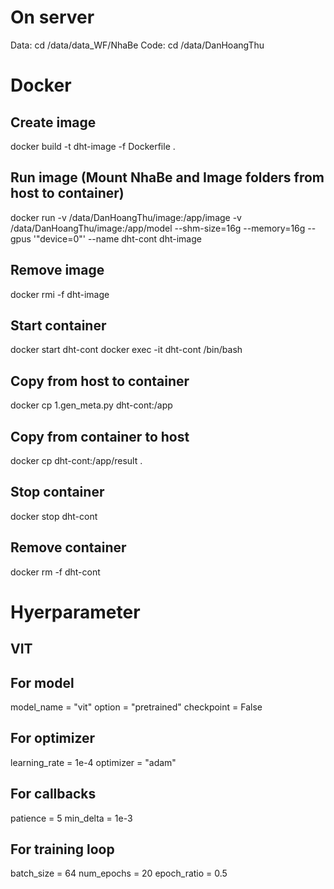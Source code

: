 # On server
Data: cd /data/data_WF/NhaBe
Code: cd /data/DanHoangThu

# Docker
## Create image
docker build -t dht-image -f Dockerfile .
## Run image (Mount NhaBe and Image folders from host to container)
docker run -v /data/DanHoangThu/image:/app/image -v /data/DanHoangThu/image:/app/model --shm-size=16g --memory=16g --gpus '"device=0"' --name dht-cont dht-image
## Remove image
docker rmi -f dht-image

## Start container
docker start dht-cont
docker exec -it dht-cont /bin/bash 
## Copy from host to container
docker cp 1.gen_meta.py dht-cont:/app
## Copy from container to host
docker cp dht-cont:/app/result .
## Stop container
docker stop dht-cont
## Remove container
docker rm -f dht-cont

# Hyerparameter
## VIT
## For model
model_name = "vit"
option = "pretrained"
checkpoint = False

## For optimizer
learning_rate = 1e-4
optimizer = "adam"

## For callbacks
patience = 5
min_delta = 1e-3

## For training loop
batch_size = 64
num_epochs = 20
epoch_ratio = 0.5